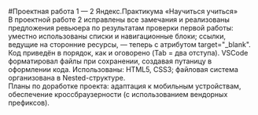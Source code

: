 #Проектная работа 1 — 2 Яндекс.Практикума «Научиться учиться»  
В проектной работе 2 исправлены все замечания и реализованы предложения ревьюера по результатам проверки первой работы: уместно использованы списки и навигационные блоки; ссылки, ведущие на сторонние ресурсы, — теперь с атрибутом target="_blank". Код приведён в порядок, как и оговорено (Tab = два отступа). VSCode форматировал файлы при сохранении, создавая путаницу в оформлении кода. 
Использованы: HTML5, CSS3; файловая система организована в Nested-структуре.  
Планы по доработке проекта: адаптация к мобильным устройствам, обеспечение кроссбраузерности (с использованием вендорных префиксов).